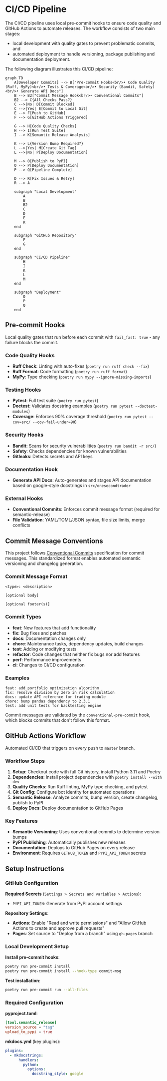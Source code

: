 # CI/CD Pipeline

The CI/CD pipeline uses local pre-commit hooks to ensure code quality and GitHub Actions to automate releases. The workflow consists of two main stages:

* local development with quality gates to prevent problematic commits, and 
* automated deployment to handle versioning, package publishing and documentation deployment.

The following diagram illustrates this CI/CD pipeline:

```mermaid
graph TD
    A[Developer Commits] --> B["Pre-commit Hooks<br/>• Code Quality (Ruff, MyPy)<br/>• Tests & Coverage<br/>• Security (Bandit, Safety)<br/>• Generate API Docs"]
    B --> B2["Commit Message Hook<br/>• Conventional Commits"]
    B2 --> C{All Checks Pass?}
    C -->|No| D[Commit Blocked]
    C -->|Yes| E[Commit to Local Git]
    E --> F[Push to GitHub]
    F --> G[GitHub Actions Triggered]
    
    G --> H[Code Quality Checks]
    H --> I[Run Test Suite]
    I --> K[Semantic Release Analysis]
    
    K --> L{Version Bump Required?}
    L -->|Yes| M[Create Git Tag]
    L -->|No| P[Deploy Documentation]
    
    M --> O[Publish to PyPI]
    O --> P[Deploy Documentation]
    P --> Q[Pipeline Complete]
    
    D --> R[Fix Issues & Retry]
    R --> A
    
    subgraph "Local Development"
        A
        B
        B2
        C
        D
        E
        R
    end
    
    subgraph "GitHub Repository"
        F
        G
    end
    
    subgraph "CI/CD Pipeline"
        H
        I
        K
        L
        M
    end
    
    subgraph "Deployment"
        O
        P
        Q
    end
```

## Pre-commit Hooks

Local quality gates that run before each commit with `fail_fast: true` - any failure blocks the commit.

### Code Quality Hooks

- **Ruff Check**: Linting with auto-fixes (`poetry run ruff check --fix`)
- **Ruff Format**: Code formatting (`poetry run ruff format`)
- **MyPy**: Type checking (`poetry run mypy --ignore-missing-imports`)

### Testing Hooks

- **Pytest**: Full test suite (`poetry run pytest`)
- **Doctest**: Validates docstring examples (`poetry run pytest --doctest-modules`)
- **Coverage**: Enforces 90% coverage threshold (`poetry run pytest --cov=src/ --cov-fail-under=90`)

### Security Hooks

- **Bandit**: Scans for security vulnerabilities (`poetry run bandit -r src/`)
- **Safety**: Checks dependencies for known vulnerabilities
- **Gitleaks**: Detects secrets and API keys

### Documentation Hook

- **Generate API Docs**: Auto-generates and stages API documentation based on google-style docstrings in `src/onesecondtrader`

### External Hooks

- **Conventional Commits**: Enforces commit message format (required for semantic-release)
- **File Validation**: YAML/TOML/JSON syntax, file size limits, merge conflicts

## Commit Message Conventions

This project follows [Conventional Commits](https://www.conventionalcommits.org/) specification for commit messages. This standardized format enables automated semantic versioning and changelog generation.

### Commit Message Format

```
<type>: <description>

[optional body]

[optional footer(s)]
```

### Commit Types

- **feat**: New features that add functionality
- **fix**: Bug fixes and patches
- **docs**: Documentation changes only
- **chore**: Maintenance tasks, dependency updates, build changes
- **test**: Adding or modifying tests
- **refactor**: Code changes that neither fix bugs nor add features
- **perf**: Performance improvements
- **ci**: Changes to CI/CD configuration

### Examples

```
feat: add portfolio optimization algorithm
fix: resolve division by zero in risk calculation
docs: update API reference for trading module
chore: bump pandas dependency to 2.3.1
test: add unit tests for backtesting engine
```

Commit messages are validated by the `conventional-pre-commit` hook, which blocks commits that don't follow this format.

## GitHub Actions Workflow

Automated CI/CD that triggers on every push to `master` branch.

### Workflow Steps

1. **Setup**: Checkout code with full Git history, install Python 3.11 and Poetry
2. **Dependencies**: Install project dependencies with `poetry install --with dev`
3. **Quality Checks**: Run Ruff linting, MyPy type checking, and pytest
4. **Git Config**: Configure bot identity for automated operations
5. **Semantic Release**: Analyze commits, bump version, create changelog, publish to PyPI
6. **Deploy Docs**: Deploy documentation to GitHub Pages

### Key Features

- **Semantic Versioning**: Uses conventional commits to determine version bumps
- **PyPI Publishing**: Automatically publishes new releases
- **Documentation**: Deploys to GitHub Pages on every release
- **Environment**: Requires `GITHUB_TOKEN` and `PYPI_API_TOKEN` secrets

## Setup Instructions

### GitHub Configuration

**Required Secrets** (`Settings > Secrets and variables > Actions`):
- `PYPI_API_TOKEN`: Generate from PyPI account settings

**Repository Settings**:
- **Actions**: Enable "Read and write permissions" and "Allow GitHub Actions to create and approve pull requests"
- **Pages**: Set source to "Deploy from a branch" using `gh-pages` branch

### Local Development Setup

**Install pre-commit hooks**:
```bash
poetry run pre-commit install
poetry run pre-commit install --hook-type commit-msg
```

**Test installation**:
```bash
poetry run pre-commit run --all-files
```

### Required Configuration

**pyproject.toml**:
```toml
[tool.semantic_release]
version_source = "tag"
upload_to_pypi = true
```

**mkdocs.yml** (key plugins):
```yaml
plugins:
  - mkdocstrings:
      handlers:
        python:
          options:
            docstring_style: google
```
